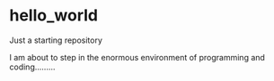 # hello_world
Just a starting repository

I am about to step in the enormous environment of programming and coding.........
